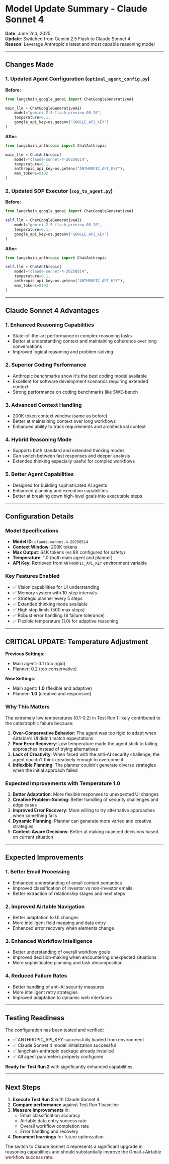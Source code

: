 # Model Update Summary - Claude Sonnet 4

**Date**: June 2nd, 2025  
**Update**: Switched from Gemini 2.5 Flash to Claude Sonnet 4  
**Reason**: Leverage Anthropic's latest and most capable reasoning model

---

## Changes Made

### 1. Updated Agent Configuration (`optimal_agent_config.py`)

**Before:**
```python
from langchain_google_genai import ChatGoogleGenerativeAI

main_llm = ChatGoogleGenerativeAI(
    model="gemini-2.5-flash-preview-05-20",
    temperature=0.1,
    google_api_key=os.getenv("GOOGLE_API_KEY")
)
```

**After:**
```python
from langchain_anthropic import ChatAnthropic

main_llm = ChatAnthropic(
    model="claude-sonnet-4-20250514",
    temperature=0.1,
    anthropic_api_key=os.getenv("ANTHROPIC_API_KEY"),
    max_tokens=8192
)
```

### 2. Updated SOP Executor (`sop_to_agent.py`)

**Before:**
```python
from langchain_google_genai import ChatGoogleGenerativeAI

self.llm = ChatGoogleGenerativeAI(
    model="gemini-2.5-flash-preview-05-20",
    temperature=0.1,
    google_api_key=os.getenv("GOOGLE_API_KEY")
)
```

**After:**
```python
from langchain_anthropic import ChatAnthropic

self.llm = ChatAnthropic(
    model="claude-sonnet-4-20250514",
    temperature=0.1,
    anthropic_api_key=os.getenv("ANTHROPIC_API_KEY"),
    max_tokens=8192
)
```

---

## Claude Sonnet 4 Advantages

### 1. **Enhanced Reasoning Capabilities**
- State-of-the-art performance in complex reasoning tasks
- Better at understanding context and maintaining coherence over long conversations
- Improved logical reasoning and problem-solving

### 2. **Superior Coding Performance**
- Anthropic benchmarks show it's the best coding model available
- Excellent for software development scenarios requiring extended context
- Strong performance on coding benchmarks like SWE-bench

### 3. **Advanced Context Handling**
- 200K token context window (same as before)
- Better at maintaining context over long workflows
- Enhanced ability to track requirements and architectural context

### 4. **Hybrid Reasoning Mode**
- Supports both standard and extended thinking modes
- Can switch between fast responses and deeper analysis
- Extended thinking especially useful for complex workflows

### 5. **Better Agent Capabilities**
- Designed for building sophisticated AI agents
- Enhanced planning and execution capabilities
- Better at breaking down high-level goals into executable steps

---

## Configuration Details

### Model Specifications
- **Model ID**: `claude-sonnet-4-20250514`
- **Context Window**: 200K tokens
- **Max Output**: 64K tokens (vs 8K configured for safety)
- **Temperature**: 1.0 (both main agent and planner)
- **API Key**: Retrieved from `ANTHROPIC_API_KEY` environment variable

### Key Features Enabled
- ✅ Vision capabilities for UI understanding
- ✅ Memory system with 10-step intervals
- ✅ Strategic planner every 5 steps
- ✅ Extended thinking mode available
- ✅ High step limits (500 max steps)
- ✅ Robust error handling (8 failure tolerance)
- ✅ Flexible temperature (1.0) for adaptive reasoning

---

## **CRITICAL UPDATE: Temperature Adjustment**

**Previous Settings**: 
- Main agent: 0.1 (too rigid)
- Planner: 0.2 (too conservative)

**New Settings**:
- Main agent: **1.0** (flexible and adaptive)
- Planner: **1.0** (creative and responsive)

### Why This Matters

The extremely low temperatures (0.1-0.2) in Test Run 1 likely contributed to the catastrophic failure because:

1. **Over-Conservative Behavior**: The agent was too rigid to adapt when Airtable's UI didn't match expectations
2. **Poor Error Recovery**: Low temperature made the agent stick to failing approaches instead of trying alternatives
3. **Lack of Creativity**: When faced with the anti-AI security challenge, the agent couldn't think creatively enough to overcome it
4. **Inflexible Planning**: The planner couldn't generate diverse strategies when the initial approach failed

### Expected Improvements with Temperature 1.0

1. **Better Adaptation**: More flexible responses to unexpected UI changes
2. **Creative Problem-Solving**: Better handling of security challenges and edge cases
3. **Improved Error Recovery**: More willing to try alternative approaches when something fails
4. **Dynamic Planning**: Planner can generate more varied and creative strategies
5. **Context-Aware Decisions**: Better at making nuanced decisions based on current situation

---

## Expected Improvements

### 1. **Better Email Processing**
- Enhanced understanding of email content semantics
- Improved classification of investor vs non-investor emails
- Better extraction of relationship stages and next steps

### 2. **Improved Airtable Navigation**
- Better adaptation to UI changes
- More intelligent field mapping and data entry
- Enhanced error recovery when elements change

### 3. **Enhanced Workflow Intelligence**
- Better understanding of overall workflow goals
- Improved decision-making when encountering unexpected situations
- More sophisticated planning and task decomposition

### 4. **Reduced Failure Rates**
- Better handling of anti-AI security measures
- More intelligent retry strategies
- Improved adaptation to dynamic web interfaces

---

## Testing Readiness

The configuration has been tested and verified:
- ✅ ANTHROPIC_API_KEY successfully loaded from environment
- ✅ Claude Sonnet 4 model initialization successful
- ✅ langchain-anthropic package already installed
- ✅ All agent parameters properly configured

**Ready for Test Run 2** with significantly enhanced capabilities.

---

## Next Steps

1. **Execute Test Run 2** with Claude Sonnet 4
2. **Compare performance** against Test Run 1 baseline
3. **Measure improvements** in:
   - Email classification accuracy
   - Airtable data entry success rate
   - Overall workflow completion rate
   - Error handling and recovery
4. **Document learnings** for future optimization

The switch to Claude Sonnet 4 represents a significant upgrade in reasoning capabilities and should substantially improve the Gmail→Airtable workflow success rate. 